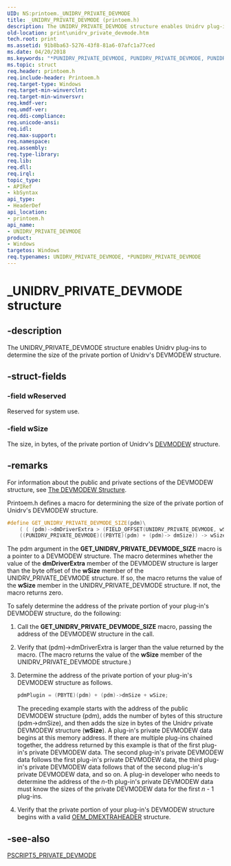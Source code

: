 ```yaml
---
UID: NS:printoem._UNIDRV_PRIVATE_DEVMODE
title: _UNIDRV_PRIVATE_DEVMODE (printoem.h)
description: The UNIDRV_PRIVATE_DEVMODE structure enables Unidrv plug-ins to determine the size of the private portion of Unidrv's DEVMODEW structure.
old-location: print\unidrv_private_devmode.htm
tech.root: print
ms.assetid: 91b8ba63-5276-43f8-81a6-07afc1a77ced
ms.date: 04/20/2018
ms.keywords: "*PUNIDRV_PRIVATE_DEVMODE, PUNIDRV_PRIVATE_DEVMODE, PUNIDRV_PRIVATE_DEVMODE structure pointer [Print Devices], UNIDRV_PRIVATE_DEVMODE, UNIDRV_PRIVATE_DEVMODE structure [Print Devices], _UNIDRV_PRIVATE_DEVMODE, print.unidrv_private_devmode, print_unidrv-pscript_ui_accecb33-b4e7-4e2d-a2f2-d792456eb9db.xml, printoem/PUNIDRV_PRIVATE_DEVMODE, printoem/UNIDRV_PRIVATE_DEVMODE"
ms.topic: struct
req.header: printoem.h
req.include-header: Printoem.h
req.target-type: Windows
req.target-min-winverclnt: 
req.target-min-winversvr: 
req.kmdf-ver: 
req.umdf-ver: 
req.ddi-compliance: 
req.unicode-ansi: 
req.idl: 
req.max-support: 
req.namespace: 
req.assembly: 
req.type-library: 
req.lib: 
req.dll: 
req.irql: 
topic_type:
- APIRef
- kbSyntax
api_type:
- HeaderDef
api_location:
- printoem.h
api_name:
- UNIDRV_PRIVATE_DEVMODE
product:
- Windows
targetos: Windows
req.typenames: UNIDRV_PRIVATE_DEVMODE, *PUNIDRV_PRIVATE_DEVMODE
---
```


# _UNIDRV_PRIVATE_DEVMODE structure

## -description

The UNIDRV_PRIVATE_DEVMODE structure enables Unidrv plug-ins to determine the size of the private portion of Unidrv's DEVMODEW structure.

## -struct-fields

### -field wReserved

Reserved for system use.

### -field wSize

The size, in bytes, of the private portion of Unidrv's [DEVMODEW](https://docs.microsoft.com/windows/desktop/api/wingdi/ns-wingdi-_devicemodew) structure.

## -remarks

For information about the public and private sections of the DEVMODEW structure, see [The DEVMODEW Structure](https://docs.microsoft.com/windows-hardware/drivers/display/the-devmodew-structure).

Printoem.h defines a macro for determining the size of the private portion of Unidrv's DEVMODEW structure.

```cpp
#define GET_UNIDRV_PRIVATE_DEVMODE_SIZE(pdm)\
    ( ( (pdm)->dmDriverExtra > (FIELD_OFFSET(UNIDRV_PRIVATE_DEVMODE, wSize) + sizeof(WORD)) ) ? \
    ((PUNIDRV_PRIVATE_DEVMODE)((PBYTE)(pdm) + (pdm)-> dmSize)) -> wSize : 0 )
```

The pdm argument in the **GET_UNIDRV_PRIVATE_DEVMODE_SIZE** macro is a pointer to a DEVMODEW structure. The macro determines whether the value of the **dmDriverExtra** member of the DEVMODEW structure is larger than the byte offset of the **wSize** member of the UNIDRV_PRIVATE_DEVMODE structure. If so, the macro returns the value of the **wSize** member in the UNIDRV_PRIVATE_DEVMODE structure. If not, the macro returns zero.

To safely determine the address of the private portion of your plug-in's DEVMODEW structure, do the following:

1. Call the **GET_UNIDRV_PRIVATE_DEVMODE_SIZE** macro, passing the address of the DEVMODEW structure in the call.

2. Verify that (pdm)->dmDriverExtra is larger than the value returned by the macro. (The macro returns the value of the **wSize** member of the UNIDRV_PRIVATE_DEVMODE structure.)

3. Determine the address of the private portion of your plug-in's DEVMODEW structure as follows.

    ```cpp
    pdmPlugin = (PBYTE)(pdm) + (pdm)->dmSize + wSize;
    ```

    The preceding example starts with the address of the public DEVMODEW structure (pdm), adds the number of bytes of this structure (pdm->dmSize), and then adds the size in bytes of the Unidrv private DEVMODEW structure (**wSize**). A plug-in's private DEVMODEW data begins at this memory address. If there are multiple plug-ins chained together, the address returned by this example is that of the first plug-in's private DEVMODEW data. The second plug-in's private DEVMODEW data follows the first plug-in's private DEVMODEW data, the third plug-in's private DEVMODEW data follows that of the second plug-in's private DEVMODEW data, and so on. A plug-in developer who needs to determine the address of the *n*-th plug-in's private DEVMODEW data must know the sizes of the private DEVMODEW data for the first *n* - 1 plug-ins.

4. Verify that the private portion of your plug-in's DEVMODEW structure begins with a valid [OEM_DMEXTRAHEADER](https://docs.microsoft.com/windows-hardware/drivers/ddi/content/printoem/ns-printoem-_oem_dmextraheader) structure.

## -see-also

[PSCRIPT5_PRIVATE_DEVMODE](https://docs.microsoft.com/windows-hardware/drivers/ddi/content/printoem/ns-printoem-_pscript5_private_devmode)

